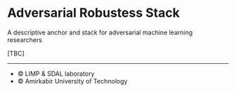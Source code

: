 # Adversarial Robustess Stack
A descriptive anchor and stack for adversarial machine learning researchers

[TBC]




<hr>

* © LIMP & SDAL laboratory
* © Amirkabir University of Technology
